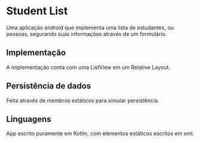 # Student List
Uma aplicação android que implementa uma lista de estudantes, ou pessoas, segurando suas informações através de um formulário.

## Implementação
A implementação conta com uma ListView em um Relative Layout.

## Persistência de dados
Feita através de membros estáticos para simular persistência.

## Linguagens
App escrito puramente em Kotlin, com elementos estáticos escritos em xml.
